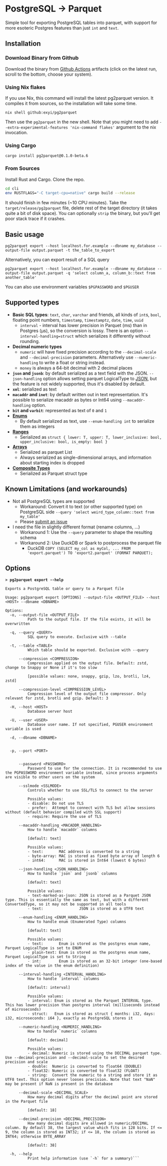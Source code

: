 # PostgreSQL -> Parquet

Simple tool for exporting PostgreSQL tables into parquet, with support for more esoteric Postgres features than just `int` and `text`.

## Installation

### Download Binary from Github

Download the binary from [Github Actions](https://github.com/exyi/pg2parquet/actions/workflows/build.yml?query=branch%3Amain) artifacts (click on the latest run, scroll to the bottom, choose your system).

### Using Nix flakes

If you use Nix, this command will install the latest pg2parquet version. It compiles it from sources, so the installation will take some time.

```
nix shell github:exyi/pg2parquet
```

Then use the `pg2parquet` in the new shell. Note that you might need to add `--extra-experimental-features 'nix-command flakes'` argument to the nix invocation.

### Using Cargo

```
cargo install pg2parquet@0.1.0-beta.6
```

### From Sources

Install Rust and Cargo. Clone the repo.

```bash
cd cli
env RUSTFLAGS="-C target-cpu=native" cargo build --release
```

It should finish in few minutes (~10 CPU minutes). Take the `target/release/pg2parquet` file, delete rest of the target directory (it takes quite a bit of disk space). You can optionally `strip` the binary, but you'll get poor stack trace if it crashes.

## Basic usage

```
pg2parquet export --host localhost.for.example --dbname my_database --output-file output.parquet -t the_table_to_export
```

Alternatively, you can export result of a SQL query

```
pg2parquet export --host localhost.for.example --dbname my_database --output-file output.parquet -q 'select column_a, column_b::text from another_table'
```

You can also use environment variables `$PGPASSWORD` and `$PGUSER`

## Supported types

* **Basic SQL types**: `text`, `char`, `varchar` and friends, all kinds of `int`s, `bool`, floating point numbers, `timestamp`, `timestamptz`, `date`, `time`, `uuid`
  * `interval` - interval has lower precision in Parquet (ms) than in Postgres (µs), so the conversion is lossy. There is an option `--interval-handling=struct` which serializes it differently without rounding.
* **Decimal numeric types**
	* `numeric` will have fixed precision according to the `--decimal-scale` and `--decimal-precision` parameters. Alternatively use `--numeric-handling` to write a float or string instead.
	* `money` is always a 64-bit decimal with 2 decimal places
* **`json` and `jsonb`**: by default serialized as a text field with the JSON. `--json-handling` option allows setting parquet LogicalType to [JSON](https://github.com/apache/parquet-format/blob/master/LogicalTypes.md#json), but the feature is not widely supported, thus it's disabled by default.
* **`xml`**: serialized as text
* **`macaddr` and `inet`**: by default written out in text representation. It's possible to serialize macaddr as bytes or Int64 using `--macaddr-handling` option.
* **`bit` and `varbit`**: represented as text of `0` and `1`
* **[Enums](https://www.postgresql.org/docs/current/datatype-enum.html)**
	* By default serialized as text, use `--enum-handling int` to serialize them as integers
* **[Ranges](https://www.postgresql.org/docs/current/rangetypes.html)**
	- Serialized as `struct { lower: T, upper: T, lower_inclusive: bool, upper_inclusive: bool, is_empty: bool }`
* **[Arrays](https://www.postgresql.org/docs/current/arrays.html)**
	- Serialized as parquet List
	- Always serialized as single-dimensional arrays, and information about starting index is dropped
* **[Composite Types](https://www.postgresql.org/docs/current/rowtypes.html)**
	- Serialized as Parquet struct type

## Known Limitations (and workarounds)

* Not all PostgreSQL types are supported
	* Workaround: Convert it to text (or other supported type) on PostgreSQL side `--query 'select weird_type_column::text from my_table'`
	* Please [submit an issue](https://github.com/exyi/pg2parquet/issues/new)
* I need the file in slightly different format (rename columns, ...)
	* Workaround 1: Use the `--query` parameter to shape the resulting schema
	* Workaround 2: Use DuckDB or Spark to postprocess the parquet file
		- DuckDB `COPY (SELECT my_col as myCol, ... FROM 'export.parquet') TO 'export2.parquet' (FORMAT PARQUET);`


## Options

**`> pg2parquet export --help`**

```
Exports a PostgreSQL table or query to a Parquet file

Usage: pg2parquet export [OPTIONS] --output-file <OUTPUT_FILE> --host <HOST> --dbname <DBNAME>

Options:
  -o, --output-file <OUTPUT_FILE>
          Path to the output file. If the file exists, it will be overwritten

  -q, --query <QUERY>
          SQL query to execute. Exclusive with --table

  -t, --table <TABLE>
          Which table should be exported. Exclusive with --query

      --compression <COMPRESSION>
          Compression applied on the output file. Default: zstd, change to Snappy or None if it's too slow
          
          [possible values: none, snappy, gzip, lzo, brotli, lz4, zstd]

      --compression-level <COMPRESSION_LEVEL>
          Compression level of the output file compressor. Only relevant for zstd, brotli and gzip. Default: 3

  -H, --host <HOST>
          Database server host

  -U, --user <USER>
          Database user name. If not specified, PGUSER environment variable is used

  -d, --dbname <DBNAME>
          

  -p, --port <PORT>
          

      --password <PASSWORD>
          Password to use for the connection. It is recommended to use the PGPASSWORD environment variable instead, since process arguments are visible to other users on the system

      --sslmode <SSLMODE>
          Controls whether to use SSL/TLS to connect to the server

          Possible values:
          - disable: Do not use TLS
          - prefer:  Attempt to connect with TLS but allow sessions without (default behavior compiled with SSL support)
          - require: Require the use of TLS

      --macaddr-handling <MACADDR_HANDLING>
          How to handle `macaddr` columns
          
          [default: text]

          Possible values:
          - text:       MAC address is converted to a string
          - byte-array: MAC is stored as fixed byte array of length 6
          - int64:      MAC is stored in Int64 (lowest 6 bytes)

      --json-handling <JSON_HANDLING>
          How to handle `json` and `jsonb` columns
          
          [default: text]

          Possible values:
          - text-marked-as-json: JSON is stored as a Parquet JSON type. This is essentially the same as text, but with a different ConvertedType, so it may not be supported in all tools
          - text:                JSON is stored as a UTF8 text

      --enum-handling <ENUM_HANDLING>
          How to handle enum (Enumerated Type) columns
          
          [default: text]

          Possible values:
          - text:       Enum is stored as the postgres enum name, Parquet LogicalType is set to ENUM
          - plain-text: Enum is stored as the postgres enum name, Parquet LogicalType is set to String
          - int:        Enum is stored as an 32-bit integer (one-based index of the value in the enum definition)

      --interval-handling <INTERVAL_HANDLING>
          How to handle `interval` columns
          
          [default: interval]

          Possible values:
          - interval: Enum is stored as the Parquet INTERVAL type. This has lower precision than postgres interval (milliseconds instead of microseconds)
          - struct:   Enum is stored as struct { months: i32, days: i32, microseconds: i64 }, exactly as PostgreSQL stores it

      --numeric-handling <NUMERIC_HANDLING>
          How to handle `numeric` columns
          
          [default: decimal]

          Possible values:
          - decimal: Numeric is stored using the DECIMAL parquet type. Use --decimal-precision and --decimal-scale to set the desired precision and scale
          - double:  Numeric is converted to float64 (DOUBLE)
          - float32: Numeric is converted to float32 (FLOAT)
          - string:  Convert the numeric to a string and store it as UTF8 text. This option never looses precision. Note that text "NaN" may be present if NaN is present in the database

      --decimal-scale <DECIMAL_SCALE>
          How many decimal digits after the decimal point are stored in the Parquet file
          
          [default: 18]

      --decimal-precision <DECIMAL_PRECISION>
          How many decimal digits are allowed in numeric/DECIMAL column. By default 38, the largest value which fits in 128 bits. If <= 9, the column is stored as INT32; if <= 18, the column is stored as INT64; otherwise BYTE_ARRAY
          
          [default: 38]

  -h, --help
          Print help information (use `-h` for a summary)```
